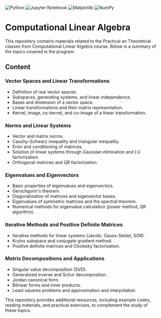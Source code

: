 ![Python](https://img.shields.io/badge/python-3670A0?style=for-the-badge&logo=python&logoColor=ffdd54)
![Jupyter Notebook](https://img.shields.io/badge/jupyter-%23FA0F00.svg?style=for-the-badge&logo=jupyter&logoColor=white)
![Matplotlib](https://img.shields.io/badge/Matplotlib-%23ffffff.svg?style=for-the-badge&logo=Matplotlib&logoColor=black)
![NumPy](https://img.shields.io/badge/numpy-%23013243.svg?style=for-the-badge&logo=numpy&logoColor=white)


# Computational Linear Algebra

This repository contains materials related to the Practical an Theoretical classes from Computational Linear Algebra course. Below is a summary of the topics covered in the program:

## Content

### Vector Spaces and Linear Transformations
- Definition of real vector spaces.
- Subspaces, generating systems, and linear independence.
- Bases and dimension of a vector space.
- Linear transformations and their matrix representation.
- Kernel, image, co-kernel, and co-image of a linear transformation.

### Norms and Linear Systems
- Vector and matrix norms.
- Cauchy-Schwarz inequality and triangular inequality.
- Error and conditioning of matrices.
- Solution of linear systems through Gaussian elimination and LU factorization.
- Orthogonal matrices and QR factorization.

### Eigenvalues and Eigenvectors
- Basic properties of eigenvalues and eigenvectors.
- Gerschgorin's theorem.
- Diagonalization of matrices and eigenvector bases.
- Eigenvalues of symmetric matrices and the spectral theorem.
- Numerical methods for eigenvalue calculation (power method, QR algorithm).

### Iterative Methods and Positive Definite Matrices
- Iterative methods for linear systems (Jacobi, Gauss-Seidel, SOR).
- Krylov subspace and conjugate gradient method.
- Positive definite matrices and Cholesky factorization.

### Matrix Decompositions and Applications
- Singular value decomposition (SVD).
- Generalized inverse and Schur decomposition.
- Jordan canonical form.
- Bilinear forms and inner products.
- Least squares problems and approximation and interpolation.

This repository provides additional resources, including example codes, reading materials, and practical exercises, to complement the study of these topics.
